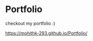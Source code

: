 # Portfolio
checkout my portfolio  :)  
                       
https://mohithk-293.github.io/Portfolio/

